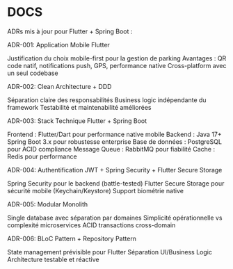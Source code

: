# DOCS

ADRs mis à jour pour Flutter + Spring Boot :

ADR-001: Application Mobile Flutter

Justification du choix mobile-first pour la gestion de parking
Avantages : QR code natif, notifications push, GPS, performance native
Cross-platform avec un seul codebase

ADR-002: Clean Architecture + DDD

Séparation claire des responsabilités
Business logic indépendante du framework
Testabilité et maintenabilité améliorées

ADR-003: Stack Technique Flutter + Spring Boot

Frontend : Flutter/Dart pour performance native mobile
Backend : Java 17+ Spring Boot 3.x pour robustesse enterprise
Base de données : PostgreSQL pour ACID compliance
Message Queue : RabbitMQ pour fiabilité
Cache : Redis pour performance

ADR-004: Authentification JWT + Spring Security + Flutter Secure Storage

Spring Security pour le backend (battle-tested)
Flutter Secure Storage pour sécurité mobile (Keychain/Keystore)
Support biométrie native

ADR-005: Modular Monolith

Single database avec séparation par domaines
Simplicité opérationnelle vs complexité microservices
ACID transactions cross-domain

ADR-006: BLoC Pattern + Repository Pattern

State management prévisible pour Flutter
Séparation UI/Business Logic
Architecture testable et réactive

